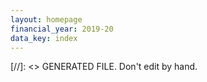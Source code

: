 ```yaml
---
layout: homepage
financial_year: 2019-20
data_key: index
---
```

[//]: <> GENERATED FILE. Don't edit by hand.